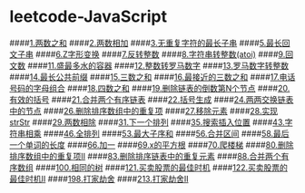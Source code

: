 # leetcode-JavaScript

####[1.两数之和](./leetcode/1.两数之和.js)
####[2.两数相加](./leetcode/2.两数相加.js)
####[3.无重复字符的最长子串](./leetcode/3.无重复字符的最长子串.js)
####[5.最长回文子串](./leetcode/5.最长回文子串.js)
####[6.Z字形变换](./leetcode/6.Z字形变换.js)
####[7.反转整数](./leetcode/7.反转整数.js)
####[8.字符串转整数(atoi)](./leetcode/8.字符串转整数(atoi).js)
####[9.回文数](./leetcode/9.回文数.js)
####[11.盛最多水的容器](./leetcode/11.盛最多水的容器.js)
####[12.整数转罗马数字](./leetcode/12.整数转罗马数字.js)
####[13.罗马数字转整数](./leetcode/13.罗马数字转整数.js)
####[14.最长公共前缀](./leetcode/14.最长公共前缀.js)
####[15.三数之和](./leetcode/15.三数之和.js)
####[16.最接近的三数之和](./leetcode/16.最接近的三数之和.js)
####[17.电话号码的字母组合](./leetcode/17.电话号码的字母组合.js)
####[18.四数之和](./leetcode/18.四数之和.js)
####[19.删除链表的倒数第N个节点](./leetcode/19.删除链表的倒数第N个节点.js)
####[20.有效的括号](./leetcode/20.有效的括号.js)
####[21.合并两个有序链表](./leetcode/21.合并两个有序链表.js)
####[22.括号生成](./leetcode/22.括号生成.js)
####[24.两两交换链表中的节点](./leetcode/24.两两交换链表中的节点.js)
####[26.删除排序数组中的重复项](./leetcode/26.删除排序数组中的重复项.js)
####[27.移除元素](./leetcode/27.移除元素.js)
####[28.实现strStr](./leetcode/28.实现strStr.js)
####[29.两数相除](./leetcode/29.两数相除.js)
####[31.下一个排列](./leetcode/31.下一个排列.js)
####[35.搜索插入位置](./leetcode/35.搜索插入位置.js)
####[43.字符串相乘](./leetcode/43.字符串相乘.js)
####[46.全排列](./leetcode/46.全排列.js)
####[53.最大子序和](./leetcode/53.最大子序和.js)
####[56.合并区间](./leetcode/56.合并区间.js)
####[58.最后一个单词的长度](./leetcode/58.最后一个单词的长度.js)
####[66.加一](./leetcode/66.加一.js)
####[69.x的平方根](./leetcode/69.x的平方根.js)
####[70.爬楼梯](./leetcode/70.爬楼梯.js)
####[80.删除排序数组中的重复项II](./leetcode/80.删除排序数组中的重复项II.js)
####[83.删除排序链表中的重复元素](./leetcode/83.删除排序链表中的重复元素.js)
####[88.合并两个有序数组](./leetcode/88.合并两个有序数组.js)
####[100.相同的树](./leetcode/100.相同的树.js)
####[121.买卖股票的最佳时机](./leetcode/121.买卖股票的最佳时机.js)
####[122.买卖股票的最佳时机II](./leetcode/122.买卖股票的最佳时机II.js)
####[198.打家劫舍](./leetcode/198.打家劫舍.js)
####[213.打家劫舍II](./leetcode/213.打家劫舍II.js)

